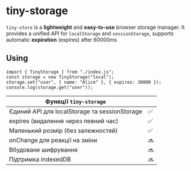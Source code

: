 # tiny-storage

`tiny-store` is a **lightweight** and **easy-to-use** browser storage manager. It provides a unified API for `localStorage` and `sessionStorage`, supports automatic **expiration** (expires) after 60000ms

## Using
  ```
  import { TinyStorage } from "./index.js";
  const storage = new TinyStorage("local");
  storage.set("user", { name: "Alice" }, { expires: 30000 });
  console.log(storage.get("user"));
  ```
  
| Функції	`tiny-storage` |  |	
| ---------------------- |--|
| Єдиний API для localStorage та sessionStorage |	✅	|
| expires (видалення через певний час) |	✅	|
| Маленький розмір (без залежностей) | 	✅	|
| onChange для реакції на зміни |	🔜	|
| Вбудоване шифрування |	🔜	|
| Підтримка indexedDB |	🔜	|